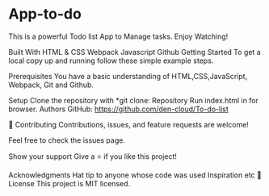 # App-to-do

This is a powerful Todo list App to Manage tasks. Enjoy Watching!

Built With
HTML & CSS
Webpack
Javascript
Github
Getting Started
To get a local copy up and running follow these simple example steps.

Prerequisites
You have a basic understanding of HTML,CSS,JavaScript, Webpack, Git and Github.

Setup
Clone the repository with \*git clone: Repository
Run index.html in for browser.
Authors
GitHub: https://github.com/den-cloud/To-do-list

🤝 Contributing
Contributions, issues, and feature requests are welcome!

Feel free to check the issues page.

Show your support
Give a ⭐️ if you like this project!

Acknowledgments
Hat tip to anyone whose code was used
Inspiration
etc
📝 License
This project is MIT licensed.
